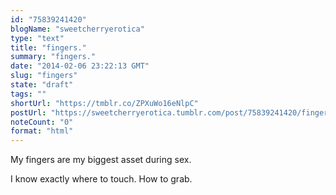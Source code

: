 ```yaml
---
id: "75839241420"
blogName: "sweetcherryerotica"
type: "text"
title: "fingers."
summary: "fingers."
date: "2014-02-06 23:22:13 GMT"
slug: "fingers"
state: "draft"
tags: ""
shortUrl: "https://tmblr.co/ZPXuWo16eNlpC"
postUrl: "https://sweetcherryerotica.tumblr.com/post/75839241420/fingers"
noteCount: "0"
format: "html"
---
```


My fingers are my biggest asset during sex. 

I know exactly where to touch. How to grab.